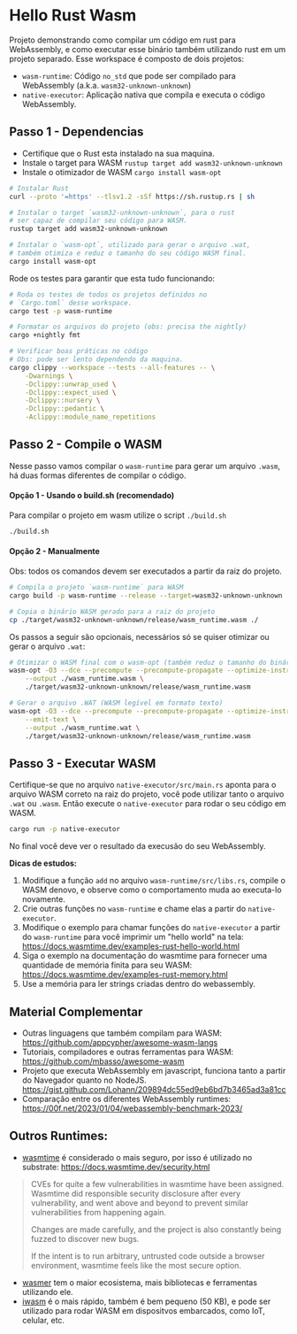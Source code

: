 # Hello Rust Wasm

Projeto demonstrando como compilar um código em rust para WebAssembly, e como executar esse binário também utilizando rust em um projeto separado. Esse workspace é composto de dois projetos:

- `wasm-runtime`: Código `no_std` que pode ser compilado para WebAssembly (a.k.a. `wasm32-unknown-unknown`)
- `native-executor`: Aplicação nativa que compila e executa o código WebAssembly.

## Passo 1 - Dependencias

- Certifique que o Rust esta instalado na sua maquina.
- Instale o target para WASM `rustup target add wasm32-unknown-unknown`
- Instale o otimizador de WASM `cargo install wasm-opt`

```sh
# Instalar Rust
curl --proto '=https' --tlsv1.2 -sSf https://sh.rustup.rs | sh

# Instalar o target `wasm32-unknown-unknown`, para o rust
# ser capaz de compilar seu código para WASM.
rustup target add wasm32-unknown-unknown

# Instalar o `wasm-opt`, utilizado para gerar o arquivo .wat,
# também otimiza e reduz o tamanho do seu código WASM final.
cargo install wasm-opt
```

Rode os testes para garantir que esta tudo funcionando:

```sh
# Roda os testes de todos os projetos definidos no
# `Cargo.toml` desse workspace.
cargo test -p wasm-runtime

# Formatar os arquivos do projeto (obs: precisa the nightly)
cargo +nightly fmt

# Verificar boas práticas no código
# Obs: pode ser lento dependendo da maquina.
cargo clippy --workspace --tests --all-features -- \
    -Dwarnings \
    -Dclippy::unwrap_used \
    -Dclippy::expect_used \
    -Dclippy::nursery \
    -Dclippy::pedantic \
    -Aclippy::module_name_repetitions
```

## Passo 2 - Compile o WASM

Nesse passo vamos compilar o `wasm-runtime` para gerar um arquivo `.wasm`, há duas formas diferentes de compilar o código.

#### Opção 1 - Usando o build.sh (recomendado)

Para compilar o projeto em wasm utilize o script `./build.sh`

```sh
./build.sh
```

#### Opção 2 - Manualmente

Obs: todos os comandos devem ser executados a partir da raiz do projeto.

```sh
# Compila o projeto `wasm-runtime` para WASM
cargo build -p wasm-runtime --release --target=wasm32-unknown-unknown

# Copia o binário WASM gerado para a raiz do projeto
cp ./target/wasm32-unknown-unknown/release/wasm_runtime.wasm ./
```

Os passos a seguir são opcionais, necessários só se quiser otimizar ou gerar o arquivo `.wat`:

```sh
# Otimizar o WASM final com o wasm-opt (também reduz o tamanho do binário)
wasm-opt -O3 --dce --precompute --precompute-propagate --optimize-instructions --optimize-casts --strip --strip-debug \
    --output ./wasm_runtime.wasm \
    ./target/wasm32-unknown-unknown/release/wasm_runtime.wasm

# Gerar o arquivo .WAT (WASM legível em formato texto)
wasm-opt -O3 --dce --precompute --precompute-propagate --optimize-instructions --optimize-casts --strip --strip-debug \
    --emit-text \
    --output ./wasm_runtime.wat \
    ./target/wasm32-unknown-unknown/release/wasm_runtime.wasm
```

## Passo 3 - Executar WASM

Certifique-se que no arquivo `native-executor/src/main.rs` aponta para o arquivo WASM correto na raiz do projeto, você pode utilizar tanto o arquivo `.wat` ou `.wasm`. Então execute o `native-executor` para rodar o seu código em WASM.

```sh
cargo run -p native-executor
```

No final você deve ver o resultado da execusão do seu WebAssembly.

<!-- Para quem esta se perguntando o que da para fazer em WebAssembly, um exemplo é *Ray Tracing* no navegador:
* https://github.com/rustwasm/wasm-bindgen/tree/main/examples/raytrace-parallel
* Exemplo onlinehttps://wasm-bindgen.netlify.app/exbuild/raytrace-parallel/ -->

**Dicas de estudos:**

1. Modifique a função `add` no arquivo `wasm-runtime/src/libs.rs`, compile o WASM denovo, e observe como o comportamento muda ao executa-lo novamente.
2. Crie outras funções no `wasm-runtime` e chame elas a partir do `native-executor`.
3. Modifique o exemplo para chamar funções do `native-executor` a partir do `wasm-runtime` para você imprimir um "hello world" na tela: https://docs.wasmtime.dev/examples-rust-hello-world.html
4. Siga o exemplo na documentação do wasmtime para fornecer uma quantidade de memória finita para seu WASM: https://docs.wasmtime.dev/examples-rust-memory.html
5. Use a memória para ler strings criadas dentro do webassembly.

## Material Complementar

- Outras linguagens que também compilam para WASM: https://github.com/appcypher/awesome-wasm-langs
- Tutoriais, compiladores e outras ferramentas para WASM: https://github.com/mbasso/awesome-wasm
- Projeto que executa WebAssembly em javascript, funciona tanto a partir do Navegador quanto no NodeJS. https://gist.github.com/Lohann/209894dc55ed9eb6bd7b3465ad3a81cc
- Comparação entre os diferentes WebAssembly runtimes: https://00f.net/2023/01/04/webassembly-benchmark-2023/

## Outros Runtimes:

- [wasmtime](https://github.com/bytecodealliance/wasmtime) é considerado o mais seguro, por isso é utilizado no substrate: https://docs.wasmtime.dev/security.html

> CVEs for quite a few vulnerabilities in wasmtime have been assigned. Wasmtime did responsible security disclosure after every vulnerability, and went above and beyond to prevent similar vulnerabilities from happening again.
>
> Changes are made carefully, and the project is also constantly being fuzzed to discover new bugs.
>
> If the intent is to run arbitrary, untrusted code outside a browser environment, wasmtime feels like the most secure option.

- [wasmer](https://github.com/wasmerio/wasmer) tem o maior ecosistema, mais bibliotecas e ferramentas utilizando ele.
- [iwasm](https://github.com/bytecodealliance/wasm-micro-runtime/tree/main/product-mini) é o mais rápido, também é bem pequeno (50 KB), e pode ser utilizado para rodar WASM em dispositvos embarcados, como IoT, celular, etc.
